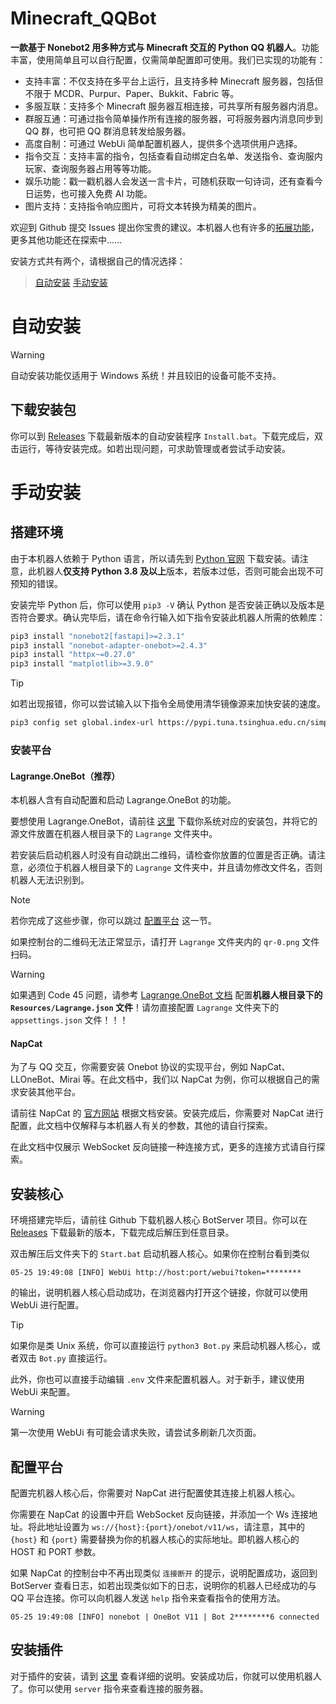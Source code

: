 # Minecraft_QQBot

**一款基于 Nonebot2 用多种方式与 Minecraft 交互的 Python QQ 机器人**。功能丰富，使用简单且可以自行配置，仅需简单配置即可使用。我们已实现的功能有：

- 支持丰富：不仅支持在多平台上运行，且支持多种 Minecraft 服务器，包括但不限于 MCDR、Purpur、Paper、Bukkit、Fabric 等。
- 多服互联：支持多个 Minecraft 服务器互相连接，可共享所有服务器内消息。
- 群服互通：可通过指令简单操作所有连接的服务器，可将服务器内消息同步到 QQ 群，也可把 QQ 群消息转发给服务器。
- 高度自制：可通过 WebUi 简单配置机器人，提供多个选项供用户选择。
- 指令交互：支持丰富的指令，包括查看自动绑定白名单、发送指令、查询服内玩家、查询服务器占用等等功能。
- 娱乐功能：戳一戳机器人会发送一言卡片，可随机获取一句诗词，还有查看今日运势，也可接入免费 AI 功能。
- 图片支持：支持指令响应图片，可将文本转换为精美的图片。

欢迎到 Github 提交 Issues 提出你宝贵的建议。本机器人也有许多的[拓展功能](/文档/拓展功能)，更多其他功能还在探索中……

安装方式共有两个，请根据自己的情况选择：

> [自动安装](#自动安装)
> [手动安装](#手动安装)

# 自动安装

> [!WARNING]
> 自动安装功能仅适用于 Windows 系统！并且较旧的设备可能不支持。

## 下载安装包

你可以到 [Releases](https://github.com/Minecraft-QQBot/BotServer/releases) 下载最新版本的自动安装程序 `Install.bat`。下载完成后，双击运行，等待安装完成。如若出现问题，可求助管理或者尝试手动安装。

# 手动安装

## 搭建环境

由于本机器人依赖于 Python 语言，所以请先到 [Python 官网](https://www.python.org/downloads/) 下载安装。请注意，此机器人**仅支持 Python 3.8 及以上**版本，若版本过低，否则可能会出现不可预知的错误。

安装完毕 Python 后，你可以使用 `pip3 -V` 确认 Python 是否安装正确以及版本是否符合要求。确认完毕后，请在命令行输入如下指令安装此机器人所需的依赖库：

```bash
pip3 install "nonebot2[fastapi]>=2.3.1"
pip3 install "nonebot-adapter-onebot>=2.4.3"
pip3 install "httpx~=0.27.0"
pip3 install "matplotlib>=3.9.0"
```

> [!TIP]
> 如若出现报错，你可以尝试输入以下指令全局使用清华镜像源来加快安装的速度。
> ```bash
> pip3 config set global.index-url https://pypi.tuna.tsinghua.edu.cn/simple
> ```

### 安装平台

#### Lagrange.OneBot（推荐）

本机器人含有自动配置和启动 Lagrange.OneBot 的功能。

要想使用 Lagrange.OneBot，请前往 [这里](https://github.com/LagrangeDev/Lagrange.Core/releases/tag/nightly) 下载你系统对应的安装包，并将它的源文件放置在机器人根目录下的 `Lagrange` 文件夹中。

若安装后启动机器人时没有自动跳出二维码，请检查你放置的位置是否正确。请注意，必须位于机器人根目录下的 `Lagrange` 文件夹中，并且请勿修改文件名，否则机器人无法识别到。

> [!NOTE]
> 若你完成了这些步骤，你可以跳过 [配置平台](#配置平台) 这一节。

如果控制台的二维码无法正常显示，请打开 `Lagrange` 文件夹内的 `qr-0.png` 文件扫码。

> [!WARNING]
> 如果遇到 Code 45 问题，请参考 [Lagrange.OneBot 文档](https://lagrangedev.github.io/Lagrange.Doc/Lagrange.OneBot/Config/#配置文件) 配置**机器人根目录下的 `Resources/Lagrange.json` 文件**！请勿直接配置 `Lagrange` 文件夹下的 `appsettings.json` 文件！！！

#### NapCat

为了与 QQ 交互，你需要安装 Onebot 协议的实现平台，例如 NapCat、LLOneBot、Mirai 等。在此文档中，我们以 NapCat 为例，你可以根据自己的需求安装其他平台。

请前往 NapCat 的 [官方网站](https://napneko.github.io/zh-CN/) 根据文档安装。安装完成后，你需要对 NapCat 进行配置，此文档中仅解释与本机器人有关的参数，其他的请自行探索。

在此文档中仅展示 WebSocket 反向链接一种连接方式，更多的连接方式请自行探索。

## 安装核心

环境搭建完毕后，请前往 Github 下载机器人核心 BotServer 项目。你可以在 [Releases](https://github.com/Minecraft-QQBot/BotServer/releases) 下载最新的版本，下载完成后解压到任意目录。

双击解压后文件夹下的 `Start.bat` 启动机器人核心。如果你在控制台看到类似

```log
05-25 19:49:08 [INFO] WebUi http://host:port/webui?token=********
```

的输出，说明机器人核心启动成功，在浏览器内打开这个链接，你就可以使用 WebUi 进行配置。

> [!TIP]
> 如果你是类 Unix 系统，你可以直接运行 `python3 Bot.py` 来启动机器人核心，或者双击 `Bot.py` 直接运行。

此外，你也可以直接手动编辑 `.env` 文件来配置机器人。对于新手，建议使用 WebUi 来配置。

> [!WARNING]
> 第一次使用 WebUi 有可能会请求失败，请尝试多刷新几次页面。

## 配置平台

配置完机器人核心后，你需要对 NapCat 进行配置使其连接上机器人核心。

你需要在 NapCat 的设置中开启 WebSocket 反向链接，并添加一个 Ws 连接地址。将此地址设置为 `ws://{host}:{port}/onebot/v11/ws`，请注意，其中的 `{host}` 和 `{port}` 需要替换为你的机器人核心的实际地址。即机器人核心的 HOST 和 PORT 参数。

如果 NapCat 的控制台中不再出现类似 `连接断开` 的提示，说明配置成功，返回到 BotServer 查看日志，如若出现类似如下的日志，说明你的机器人已经成功的与 QQ 平台连接。你可以向机器人发送 `help` 指令来查看指令的使用方法。

```log
05-25 19:49:08 [INFO] nonebot | OneBot V11 | Bot 2********6 connected
```

## 安装插件

对于插件的安装，请到 [这里](/文档/安装插件) 查看详细的说明。安装成功后，你就可以使用机器人了。你可以使用 `server` 指令来查看连接的服务器。
